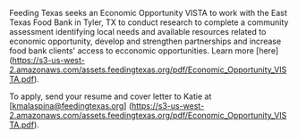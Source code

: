 Feeding Texas seeks an Economic Opportunity VISTA to work with the East Texas Food Bank in Tyler, TX to conduct research to complete a community assessment identifying local needs and available resources related to economic opportunity, develop and strengthen partnerships and increase food bank clients' access to ecconomic opportunities. Learn more [here] (https://s3-us-west-2.amazonaws.com/assets.feedingtexas.org/pdf/Economic_Opportunity_VISTA.pdf).

To apply, send your resume and cover letter to Katie at [kmalaspina@feedingtexas.org] (https://s3-us-west-2.amazonaws.com/assets.feedingtexas.org/pdf/Economic_Opportunity_VISTA.pdf).
